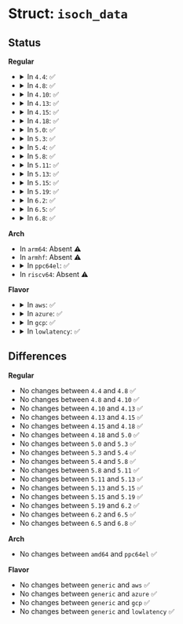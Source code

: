 # Struct: <code>isoch_data</code>

## Status
<b>Regular</b>
<ul>
<li>
<details>
<summary>In <code>4.4</code>: ✅</summary>

```c
struct isoch_data {
    u32 maxbw;
    u32 n;
    u32 y;
    u32 l;
    u32 rq;
    struct agp_3_5_dev *dev;
};
```
</details>
</li>
<li>
<details>
<summary>In <code>4.8</code>: ✅</summary>

```c
struct isoch_data {
    u32 maxbw;
    u32 n;
    u32 y;
    u32 l;
    u32 rq;
    struct agp_3_5_dev *dev;
};
```
</details>
</li>
<li>
<details>
<summary>In <code>4.10</code>: ✅</summary>

```c
struct isoch_data {
    u32 maxbw;
    u32 n;
    u32 y;
    u32 l;
    u32 rq;
    struct agp_3_5_dev *dev;
};
```
</details>
</li>
<li>
<details>
<summary>In <code>4.13</code>: ✅</summary>

```c
struct isoch_data {
    u32 maxbw;
    u32 n;
    u32 y;
    u32 l;
    u32 rq;
    struct agp_3_5_dev *dev;
};
```
</details>
</li>
<li>
<details>
<summary>In <code>4.15</code>: ✅</summary>

```c
struct isoch_data {
    u32 maxbw;
    u32 n;
    u32 y;
    u32 l;
    u32 rq;
    struct agp_3_5_dev *dev;
};
```
</details>
</li>
<li>
<details>
<summary>In <code>4.18</code>: ✅</summary>

```c
struct isoch_data {
    u32 maxbw;
    u32 n;
    u32 y;
    u32 l;
    u32 rq;
    struct agp_3_5_dev *dev;
};
```
</details>
</li>
<li>
<details>
<summary>In <code>5.0</code>: ✅</summary>

```c
struct isoch_data {
    u32 maxbw;
    u32 n;
    u32 y;
    u32 l;
    u32 rq;
    struct agp_3_5_dev *dev;
};
```
</details>
</li>
<li>
<details>
<summary>In <code>5.3</code>: ✅</summary>

```c
struct isoch_data {
    u32 maxbw;
    u32 n;
    u32 y;
    u32 l;
    u32 rq;
    struct agp_3_5_dev *dev;
};
```
</details>
</li>
<li>
<details>
<summary>In <code>5.4</code>: ✅</summary>

```c
struct isoch_data {
    u32 maxbw;
    u32 n;
    u32 y;
    u32 l;
    u32 rq;
    struct agp_3_5_dev *dev;
};
```
</details>
</li>
<li>
<details>
<summary>In <code>5.8</code>: ✅</summary>

```c
struct isoch_data {
    u32 maxbw;
    u32 n;
    u32 y;
    u32 l;
    u32 rq;
    struct agp_3_5_dev *dev;
};
```
</details>
</li>
<li>
<details>
<summary>In <code>5.11</code>: ✅</summary>

```c
struct isoch_data {
    u32 maxbw;
    u32 n;
    u32 y;
    u32 l;
    u32 rq;
    struct agp_3_5_dev *dev;
};
```
</details>
</li>
<li>
<details>
<summary>In <code>5.13</code>: ✅</summary>

```c
struct isoch_data {
    u32 maxbw;
    u32 n;
    u32 y;
    u32 l;
    u32 rq;
    struct agp_3_5_dev *dev;
};
```
</details>
</li>
<li>
<details>
<summary>In <code>5.15</code>: ✅</summary>

```c
struct isoch_data {
    u32 maxbw;
    u32 n;
    u32 y;
    u32 l;
    u32 rq;
    struct agp_3_5_dev *dev;
};
```
</details>
</li>
<li>
<details>
<summary>In <code>5.19</code>: ✅</summary>

```c
struct isoch_data {
    u32 maxbw;
    u32 n;
    u32 y;
    u32 l;
    u32 rq;
    struct agp_3_5_dev *dev;
};
```
</details>
</li>
<li>
<details>
<summary>In <code>6.2</code>: ✅</summary>

```c
struct isoch_data {
    u32 maxbw;
    u32 n;
    u32 y;
    u32 l;
    u32 rq;
    struct agp_3_5_dev *dev;
};
```
</details>
</li>
<li>
<details>
<summary>In <code>6.5</code>: ✅</summary>

```c
struct isoch_data {
    u32 maxbw;
    u32 n;
    u32 y;
    u32 l;
    u32 rq;
    struct agp_3_5_dev *dev;
};
```
</details>
</li>
<li>
<details>
<summary>In <code>6.8</code>: ✅</summary>

```c
struct isoch_data {
    u32 maxbw;
    u32 n;
    u32 y;
    u32 l;
    u32 rq;
    struct agp_3_5_dev *dev;
};
```
</details>
</li>
</ul>
<b>Arch</b>
<ul>
<li>
In <code>arm64</code>: Absent ⚠️
</li>
<li>
In <code>armhf</code>: Absent ⚠️
</li>
<li>
<details>
<summary>In <code>ppc64el</code>: ✅</summary>

```c
struct isoch_data {
    u32 maxbw;
    u32 n;
    u32 y;
    u32 l;
    u32 rq;
    struct agp_3_5_dev *dev;
};
```
</details>
</li>
<li>
In <code>riscv64</code>: Absent ⚠️
</li>
</ul>
<b>Flavor</b>
<ul>
<li>
<details>
<summary>In <code>aws</code>: ✅</summary>

```c
struct isoch_data {
    u32 maxbw;
    u32 n;
    u32 y;
    u32 l;
    u32 rq;
    struct agp_3_5_dev *dev;
};
```
</details>
</li>
<li>
<details>
<summary>In <code>azure</code>: ✅</summary>

```c
struct isoch_data {
    u32 maxbw;
    u32 n;
    u32 y;
    u32 l;
    u32 rq;
    struct agp_3_5_dev *dev;
};
```
</details>
</li>
<li>
<details>
<summary>In <code>gcp</code>: ✅</summary>

```c
struct isoch_data {
    u32 maxbw;
    u32 n;
    u32 y;
    u32 l;
    u32 rq;
    struct agp_3_5_dev *dev;
};
```
</details>
</li>
<li>
<details>
<summary>In <code>lowlatency</code>: ✅</summary>

```c
struct isoch_data {
    u32 maxbw;
    u32 n;
    u32 y;
    u32 l;
    u32 rq;
    struct agp_3_5_dev *dev;
};
```
</details>
</li>
</ul>

## Differences
<b>Regular</b>
<ul>
<li>
No changes between <code>4.4</code> and <code>4.8</code> ✅
</li>
<li>
No changes between <code>4.8</code> and <code>4.10</code> ✅
</li>
<li>
No changes between <code>4.10</code> and <code>4.13</code> ✅
</li>
<li>
No changes between <code>4.13</code> and <code>4.15</code> ✅
</li>
<li>
No changes between <code>4.15</code> and <code>4.18</code> ✅
</li>
<li>
No changes between <code>4.18</code> and <code>5.0</code> ✅
</li>
<li>
No changes between <code>5.0</code> and <code>5.3</code> ✅
</li>
<li>
No changes between <code>5.3</code> and <code>5.4</code> ✅
</li>
<li>
No changes between <code>5.4</code> and <code>5.8</code> ✅
</li>
<li>
No changes between <code>5.8</code> and <code>5.11</code> ✅
</li>
<li>
No changes between <code>5.11</code> and <code>5.13</code> ✅
</li>
<li>
No changes between <code>5.13</code> and <code>5.15</code> ✅
</li>
<li>
No changes between <code>5.15</code> and <code>5.19</code> ✅
</li>
<li>
No changes between <code>5.19</code> and <code>6.2</code> ✅
</li>
<li>
No changes between <code>6.2</code> and <code>6.5</code> ✅
</li>
<li>
No changes between <code>6.5</code> and <code>6.8</code> ✅
</li>
</ul>
<b>Arch</b>
<ul>
<li>
No changes between <code>amd64</code> and <code>ppc64el</code> ✅
</li>
</ul>
<b>Flavor</b>
<ul>
<li>
No changes between <code>generic</code> and <code>aws</code> ✅
</li>
<li>
No changes between <code>generic</code> and <code>azure</code> ✅
</li>
<li>
No changes between <code>generic</code> and <code>gcp</code> ✅
</li>
<li>
No changes between <code>generic</code> and <code>lowlatency</code> ✅
</li>
</ul>
